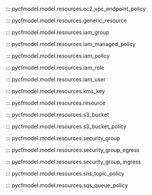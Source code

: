 ::: pycfmodel.model.resources.ec2_vpc_endpoint_policy

::: pycfmodel.model.resources.generic_resource

::: pycfmodel.model.resources.iam_group

::: pycfmodel.model.resources.iam_managed_policy

::: pycfmodel.model.resources.iam_policy

::: pycfmodel.model.resources.iam_role

::: pycfmodel.model.resources.iam_user

::: pycfmodel.model.resources.kms_key

::: pycfmodel.model.resources.resource

::: pycfmodel.model.resources.s3_bucket

::: pycfmodel.model.resources.s3_bucket_policy

::: pycfmodel.model.resources.security_group

::: pycfmodel.model.resources.security_group_egress

::: pycfmodel.model.resources.security_group_ingress

::: pycfmodel.model.resources.sns_topic_policy

::: pycfmodel.model.resources.sqs_queue_policy


